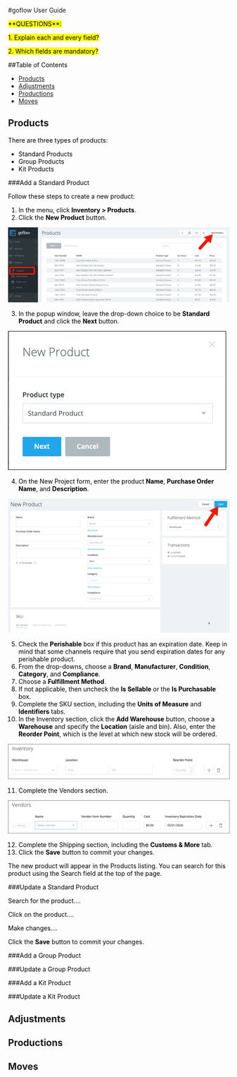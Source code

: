 #goflow User Guide



<mark>
**QUESTIONS**:

<mark> 1. Explain each and every field?</mark>

<mark> 2. Which fields are mandatory?</mark>


##Table of Contents

* [Products](#Products)
* [Adjustments](#Adjustments)
* [Productions](#Productions)
* [Moves](#Moves)


## <a id="Products">Products</a>

There are three types of products:

* Standard Products
* Group Products
* Kit Products

###Add a Standard Product

Follow these steps to create a new product:

1. In the menu, click **Inventory > Products**.
2. Click the **New Product** button.

 ![New Product](products_1.png)

3. In the popup window, leave the drop-down choice to be **Standard Product** and click the **Next** button.

 ![New Product](products_2.png)

4. On the New Project form, enter the product **Name**, **Purchase Order Name**, and **Description**.

 ![New Product](products_3.png)

5. Check the **Perishable** box if this product has an expiration date. Keep in mind that some channels require that you send expiration dates for any perishable product.
6. From the drop-downs, choose a **Brand**, **Manufacturer**, **Condition**, **Category**, and **Compliance**.
7. Choose a **Fulfillment Method**.
8. If not applicable, then uncheck the **Is Sellable** or the **Is Purchasable** box.
9. Complete the SKU section, including the **Units of Measure** and **Identifiers** tabs.
10. In the Inventory section, click the **Add Warehouse** button, choose a **Warehouse** and specify the **Location** (aisle and bin). Also, enter the **Reorder Point**, which is the level at which new stock will be ordered.

 ![New Product](products_4.png)

11. Complete the Vendors section.

 ![New Product](products_5.png)

12. Complete the Shipping section, including the **Customs & More** tab.
13. Click the **Save** button to commit your changes.

The new product will appear in the Products listing. You can search for this product using the Search field at the top of the page. 


###Update a Standard Product

Search for the product....

Click on the product....

Make changes....

Click the **Save** button to commit your changes.


###Add a Group Product



###Update a Group Product



###Add a Kit Product



###Update a Kit Product



## <a id="Adjustments">Adjustments</a>


## <a id="Productions">Productions</a>


## <a id="Moves">Moves</a>




